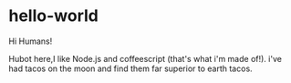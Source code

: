 # hello-world

Hi Humans!

Hubot here,I like Node.js and coffeescript (that's what i'm made of!).
i've had tacos on the moon and find them far superior to earth tacos.
